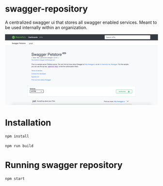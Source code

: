 # swagger-repository
A centralized swagger ui that stores all swagger enabled services. Meant to be used internally within an organization.

![screenshot](swagger-apis-screenshot.png)

# Installation
```
npm install

npm run build
```

# Running swagger repository
```
npm start
```
